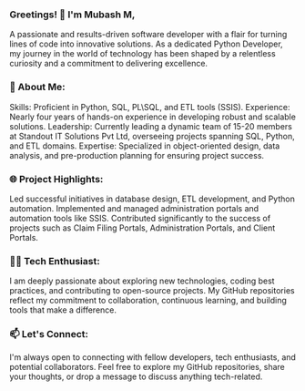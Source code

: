 ### Greetings! 👋 I'm Mubash M, 
A passionate and results-driven software developer with a flair for turning lines of code into innovative solutions. As a dedicated Python Developer, my journey in the world of technology has been shaped by a relentless curiosity and a commitment to delivering excellence.

### 🚀 About Me:

Skills: Proficient in Python, SQL, PL\SQL, and ETL tools (SSIS).
Experience: Nearly four years of hands-on experience in developing robust and scalable solutions.
Leadership: Currently leading a dynamic team of 15-20 members at Standout IT Solutions Pvt Ltd, overseeing projects spanning SQL, Python, and ETL domains.
Expertise: Specialized in object-oriented design, data analysis, and pre-production planning for ensuring project success.
### 🌐 Project Highlights:

Led successful initiatives in database design, ETL development, and Python automation.
Implemented and managed administration portals and automation tools like SSIS.
Contributed significantly to the success of projects such as Claim Filing Portals, Administration Portals, and Client Portals.
### 👨‍💻 Tech Enthusiast:
I am deeply passionate about exploring new technologies, coding best practices, and contributing to open-source projects. My GitHub repositories reflect my commitment to collaboration, continuous learning, and building tools that make a difference.

### 📫 Let's Connect:
I'm always open to connecting with fellow developers, tech enthusiasts, and potential collaborators. Feel free to explore my GitHub repositories, share your thoughts, or drop a message to discuss anything tech-related.

